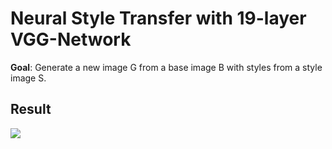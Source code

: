 # Neural Style Transfer with 19-layer VGG-Network

**Goal**: Generate a new image G from a base image B with styles from a style image S.

## Result

![](results/1400.jpg)